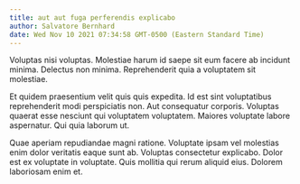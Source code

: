 ```yaml
---
title: aut aut fuga perferendis explicabo
author: Salvatore Bernhard
date: Wed Nov 10 2021 07:34:58 GMT-0500 (Eastern Standard Time)
---
```

Voluptas nisi voluptas. Molestiae harum id saepe sit eum facere ab incidunt minima. Delectus non minima. Reprehenderit quia a voluptatem sit molestiae.

 Et quidem praesentium velit quis quis expedita. Id est sint voluptatibus reprehenderit modi perspiciatis non. Aut consequatur corporis. Voluptas quaerat esse nesciunt qui voluptatem voluptatem. Maiores voluptate labore aspernatur. Qui quia laborum ut.

 Quae aperiam repudiandae magni ratione. Voluptate ipsam vel molestias enim dolor veritatis eaque sunt ab. Voluptas consectetur explicabo. Dolor est ex voluptate in voluptate. Quis mollitia qui rerum aliquid eius. Dolorem laboriosam enim et.